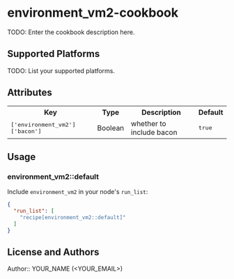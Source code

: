 # environment_vm2-cookbook

TODO: Enter the cookbook description here.

## Supported Platforms

TODO: List your supported platforms.

## Attributes

<table>
  <tr>
    <th>Key</th>
    <th>Type</th>
    <th>Description</th>
    <th>Default</th>
  </tr>
  <tr>
    <td><tt>['environment_vm2']['bacon']</tt></td>
    <td>Boolean</td>
    <td>whether to include bacon</td>
    <td><tt>true</tt></td>
  </tr>
</table>

## Usage

### environment_vm2::default

Include `environment_vm2` in your node's `run_list`:

```json
{
  "run_list": [
    "recipe[environment_vm2::default]"
  ]
}
```

## License and Authors

Author:: YOUR_NAME (<YOUR_EMAIL>)
